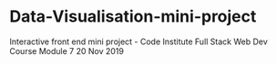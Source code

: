 # Data-Visualisation-mini-project
Interactive front end mini project - Code Institute Full Stack Web Dev Course Module 7 20 Nov 2019

